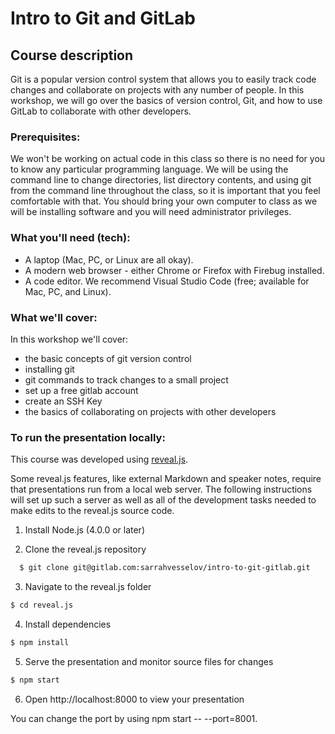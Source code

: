 # Intro to Git and GitLab


## Course description

Git is a popular version control system that allows you to easily track code changes and collaborate on projects with any number of people. In this workshop, we will go over the basics of version control, Git, and how to use GitLab to collaborate with other developers.

### Prerequisites:

We won't be working on actual code in this class so there is no need for you to know any particular programming language. We will be using the command line to change directories, list directory contents, and using git from the command line throughout the class, so it is important that you feel comfortable with that. You should bring your own computer to class as we will be installing software and you will need administrator privileges.


### What you'll need (tech):

 - A laptop (Mac, PC, or Linux are all okay).
 - A modern web browser - either Chrome or Firefox with Firebug installed.
 - A code editor. We recommend Visual Studio Code (free; available for Mac, PC, and Linux).


### What we'll cover:

In this workshop we'll cover:

 - the basic concepts of git version control
 - installing git
 - git commands to track changes to a small project
 - set up a free gitlab account
 - create an SSH Key
 - the basics of collaborating on projects with other developers


### To run the presentation locally:

This course was developed using [reveal.js](https://github.com/hakimel/reveal.js/). 

Some reveal.js features, like external Markdown and speaker notes, require that presentations run from a local web server. The following instructions will set up such a server as well as all of the development tasks needed to make edits to the reveal.js source code.

1. Install Node.js (4.0.0 or later)

2. Clone the reveal.js repository

```sh
  $ git clone git@gitlab.com:sarrahvesselov/intro-to-git-gitlab.git
```

3. Navigate to the reveal.js folder

```sh
$ cd reveal.js
```

4. Install dependencies

```sh
$ npm install
```

5. Serve the presentation and monitor source files for changes

```sh
$ npm start
```

6. Open http://localhost:8000 to view your presentation

You can change the port by using npm start -- --port=8001.

